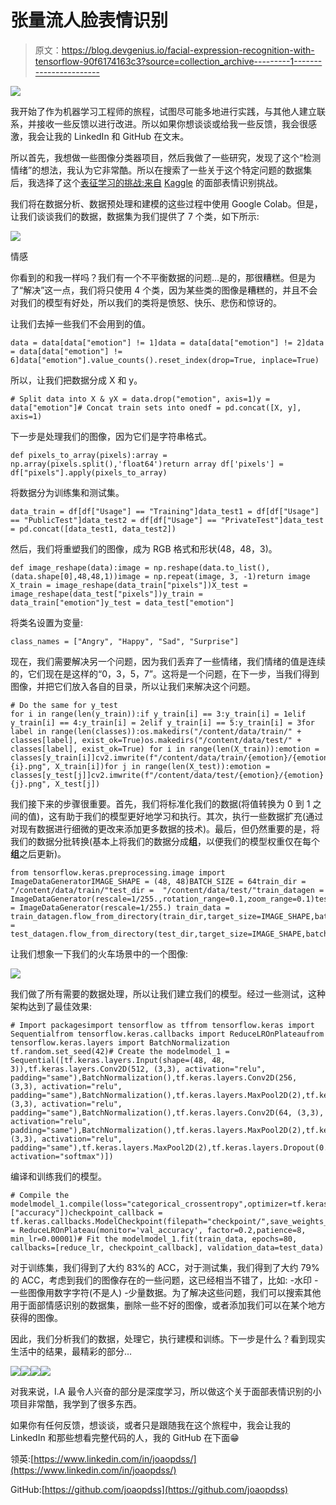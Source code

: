 # 张量流人脸表情识别

> 原文：<https://blog.devgenius.io/facial-expression-recognition-with-tensorflow-90f6174163c3?source=collection_archive---------1----------------------->

![](img/751ab3fb815b9474ca3a086da0541e90.png)

我开始了作为机器学习工程师的旅程，试图尽可能多地进行实践，与其他人建立联系，并接收一些反馈以进行改进。所以如果你想谈谈或给我一些反馈，我会很感激，我会让我的 LinkedIn 和 GitHub 在文末。

所以首先，我想做一些图像分类器项目，然后我做了一些研究，发现了这个“检测情绪”的想法，我认为它非常酷。所以在搜索了一些关于这个特定问题的数据集后，我选择了这个[表征学习的挑战:来自](https://www.kaggle.com/c/challenges-in-representation-learning-facial-expression-recognition-challenge) [Kaggle](https://www.kaggle.com) 的面部表情识别挑战。

我们将在数据分析、数据预处理和建模的这些过程中使用 Google Colab。但是，让我们谈谈我们的数据，数据集为我们提供了 7 个类，如下所示:

![](img/e75b5116dc8adfc7ce8a7b1385b33f3a.png)

情感

你看到的和我一样吗？我们有一个不平衡数据的问题…是的，那很糟糕。但是为了“解决”这一点，我们将只使用 4 个类，因为某些类的图像是糟糕的，并且不会对我们的模型有好处，所以我们的类将是愤怒、快乐、悲伤和惊讶的。

让我们去掉一些我们不会用到的值。

```
data = data[data["emotion"] != 1]data = data[data["emotion"] != 2]data = data[data["emotion"] != 6]data["emotion"].value_counts().reset_index(drop=True, inplace=True)
```

所以，让我们把数据分成 X 和 y。

```
# Split data into X & yX = data.drop("emotion", axis=1)y = data["emotion"]# Concat train sets into onedf = pd.concat([X, y], axis=1)
```

下一步是处理我们的图像，因为它们是字符串格式。

```
def pixels_to_array(pixels):array = np.array(pixels.split(),'float64')return array df['pixels'] = df["pixels"].apply(pixels_to_array)
```

将数据分为训练集和测试集。

```
data_train = df[df["Usage"] == "Training"]data_test1 = df[df["Usage"] == "PublicTest"]data_test2 = df[df["Usage"] == "PrivateTest"]data_test = pd.concat([data_test1, data_test2])
```

然后，我们将重塑我们的图像，成为 RGB 格式和形状(48，48，3)。

```
def image_reshape(data):image = np.reshape(data.to_list(),(data.shape[0],48,48,1))image = np.repeat(image, 3, -1)return image X_train = image_reshape(data_train["pixels"])X_test = image_reshape(data_test["pixels"])y_train = data_train["emotion"]y_test = data_test["emotion"]
```

将类名设置为变量:

```
class_names = ["Angry", "Happy", "Sad", "Surprise"]
```

现在，我们需要解决另一个问题，因为我们丢弃了一些情绪，我们情绪的值是连续的，它们现在是这样的“0，3，5，7”。这将是一个问题，在下一步，当我们得到图像，并把它们放入各自的目录，所以让我们来解决这个问题。

```
# Do the same for y_test
for i in range(len(y_train)):if y_train[i] == 3:y_train[i] = 1elif y_train[i] == 4:y_train[i] = 2elif y_train[i] == 5:y_train[i] = 3for label in range(len(classes)):os.makedirs("/content/data/train/" + classes[label], exist_ok=True)os.makedirs("/content/data/test/" + classes[label], exist_ok=True) for i in range(len(X_train)):emotion = classes[y_train[i]]cv2.imwrite(f"/content/data/train/{emotion}/{emotion}{i}.png", X_train[i])for j in range(len(X_test)):emotion = classes[y_test[j]]cv2.imwrite(f"/content/data/test/{emotion}/{emotion}{j}.png", X_test[j])
```

我们接下来的步骤很重要。首先，我们将标准化我们的数据(将值转换为 0 到 1 之间的值)，这有助于我们的模型更好地学习和执行。其次，执行一些数据扩充(通过对现有数据进行细微的更改来添加更多数据的技术)。最后，但仍然重要的是，将我们的数据分批转换(基本上将我们的数据分成**组**，以便我们的模型权重仅在每个**组**之后更新)。

```
from tensorflow.keras.preprocessing.image import ImageDataGeneratorIMAGE_SHAPE = (48, 48)BATCH_SIZE = 64train_dir = "/content/data/train/"test_dir =  "/content/data/test/"train_datagen = ImageDataGenerator(rescale=1/255.,rotation_range=0.1,zoom_range=0.1)test_datagen = ImageDataGenerator(rescale=1/255.) train_data = train_datagen.flow_from_directory(train_dir,target_size=IMAGE_SHAPE,batch_size=BATCH_SIZE,class_mode="categorical",shuffle=True)test_data = test_datagen.flow_from_directory(test_dir,target_size=IMAGE_SHAPE,batch_size=BATCH_SIZE,class_mode="categorical")
```

让我们想象一下我们的火车场景中的一个图像:

![](img/cdb1cfadb50bfa94cff5aae4fba94859.png)

我们做了所有需要的数据处理，所以让我们建立我们的模型。经过一些测试，这种架构达到了最佳效果:

```
# Import packagesimport tensorflow as tffrom tensorflow.keras import Sequentialfrom tensorflow.keras.callbacks import ReduceLROnPlateaufrom tensorflow.keras.layers import BatchNormalization tf.random.set_seed(42)# Create the modelmodel_1 = Sequential([tf.keras.layers.Input(shape=(48, 48, 3)),tf.keras.layers.Conv2D(512, (3,3), activation="relu", padding="same"),BatchNormalization(),tf.keras.layers.Conv2D(256, (3,3), activation="relu", padding="same"),BatchNormalization(),tf.keras.layers.MaxPool2D(2),tf.keras.layers.Dropout(0.5),tf.keras.layers.Conv2D(128, (3,3), activation="relu", padding="same"),BatchNormalization(),tf.keras.layers.Conv2D(64, (3,3), activation="relu", padding="same"),BatchNormalization(),tf.keras.layers.MaxPool2D(2),tf.keras.layers.Dropout(0.5),tf.keras.layers.Conv2D(32, (3,3), activation="relu", padding="same"),tf.keras.layers.MaxPool2D(2),tf.keras.layers.Dropout(0.5),tf.keras.layers.Flatten(),tf.keras.layers.Dense(4, activation="softmax")])
```

编译和训练我们的模型。

```
# Compile the modelmodel_1.compile(loss="categorical_crossentropy",optimizer=tf.keras.optimizers.Adam(),metrics=["accuracy"])checkpoint_callback = tf.keras.callbacks.ModelCheckpoint(filepath="checkpoint/",save_weights_only=False,save_best_only=True,save_freq="epoch",verbose=1)reduce_lr = ReduceLROnPlateau(monitor='val_accuracy', factor=0.2,patience=8, min_lr=0.00001)# Fit the modelmodel_1.fit(train_data, epochs=80, callbacks=[reduce_lr, checkpoint_callback], validation_data=test_data)
```

对于训练集，我们得到了大约 83%的 ACC，对于测试集，我们得到了大约 79%的 ACC，考虑到我们的图像存在的一些问题，这已经相当不错了，比如:
-水印
-一些图像用数字字符(不是人)
-少量数据。为了解决这些问题，我们可以搜索其他用于面部情感识别的数据集，删除一些不好的图像，或者添加我们可以在某个地方获得的图像。

因此，我们分析我们的数据，处理它，执行建模和训练。下一步是什么？看到现实生活中的结果，最精彩的部分…

![](img/4bac960f091336bf37838a89c0fd7db9.png)![](img/830e6745591894a4f95cf0692f212eee.png)![](img/1acfd287bb957958adb69c856a3ccb4f.png)![](img/a37f4194aaec1cb16d1f176349825045.png)

对我来说，I.A 最令人兴奋的部分是深度学习，所以做这个关于面部表情识别的小项目非常酷，我学到了很多东西。

如果你有任何反馈，想谈谈，或者只是跟随我在这个旅程中，我会让我的 LinkedIn 和那些想看完整代码的人，我的 GitHub 在下面😁

领英:[https://www.linkedin.com/in/joaopdss/](https://www.linkedin.com/in/joaopdss/)

GitHub:[https://github.com/joaopdss](https://github.com/joaopdss)